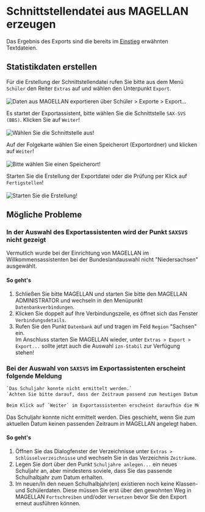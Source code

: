 # Schnittstellendatei aus MAGELLAN erzeugen

Das Ergebnis des Exports sind die bereits im [Einstieg](einstieg.md#einfuhrung) erwähnten Textdateien.

## Statistikdaten erstellen

Für die Erstellung der Schnittstellendatei rufen Sie bitte aus dem Menü `Schüler` den Reiter `Extras` auf und wählen den Unterpunkt `Export`.<br><br>
![Daten aus MAGELLAN exportieren über `Schüler > Exporte > Export...`](/assets/images/export/export01.png)

Es startet der Exportassistent, bitte wählen Sie die Schnittstelle `SAX-SVS (BBS)`. Klicken Sie auf `Weiter`!<br><br>
![Wählen Sie die Schnittstelle aus!](/assets/images/export/export02.niestat.png)

Auf der Folgekarte wählen Sie einen Speicherort (Exportordner) und klicken auf `Weiter`!<br><br>
![Bitte wählen Sie einen Speicherort!](/assets/images/export/export04.png)

Starten Sie die Erstellung der Exportdatei oder die Prüfung per Klick auf `Fertigstellen`!<br><br>
![Starten Sie die Erstellung!](/assets/images/export/export05.png)

## Mögliche Probleme

### In der Auswahl des Exportassistenten wird der Punkt `SAXSVS` nicht gezeigt

Vermutlich wurde bei der Einrichtung von MAGELLAN im Willkommensassistenten bei der Bundeslandauswahl nicht "Niedersachsen" ausgewählt.<br>

#### So geht's

1. Schließen Sie bitte MAGELLAN und starten Sie bitte den MAGELLAN ADMINISTRATOR und wechseln in den Menüpunkt `Datenbankverbindungen`.
2. Klicken Sie doppelt auf Ihre Verbindungszeile, es öffnet sich das Fenster `Verbindungsdetails`.
3. Rufen Sie den Punkt `Datenbank` auf und tragen im Feld `Region` "Sachsen" ein.<br>Im Anschluss starten Sie MAGELLAN wieder, unter `Extras > Export > Export...` sollte jetzt auch die Auswahl `izn-Stabil` zur Verfügung stehen!

### Bei der Auswahl von `SAXSVS` im Exportassistenten erscheint folgende Meldung

```txt
`Das Schuljahr konnte nicht ermittelt werden.`
`Achten Sie bitte darauf, dass der Zeitraum passend zum heutigen Datum in MAGELLAN existiert.`

Beim Klick auf `Weiter` im Exportassistenten erscheint daraufhin die Meldung `Geben Sie bitte mind. einen Zeitraum an`
```

Das Schuljahr konnte nicht ermittelt werden. Dies geschieht, wenn Sie zum aktuellen Datum keinen passenden Zeitraum in MAGELLAN angelegt haben.

#### So geht's

1. Öffnen Sie das Dialogfenster der Verzeichnisse unter `Extras > Schlüsselverzeichnisse` und wechseln Sie in das Verzeichnis `Zeiträume`.
2. Legen Sie dort über den Punkt `Schuljahre anlegen...` ein neues Schuljahr an, aber mindestens soviele, dass Sie das passende Schulhalbjahr zum Datum erhalten.
3. Im neuen/In den neuen Schulhalbjahr(en) existieren noch keine Klassen- und Schülerdaten. Diese müssen Sie erst über den gewohnten Weg in MAGELLAN `Fortschreiben` und/oder `Versetzen` bevor Sie den Export erneut ausführen können.
